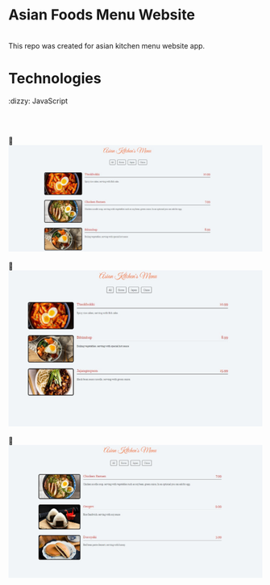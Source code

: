 # Asian Foods Menu Website


<br>
This repo was created for asian kitchen menu website app.

<h1>Technologies</h1> 
:dizzy:  JavaScript

<br><br>

:frog: ![1.jpg](https://github.com/SeymaAtmaca/Asian_Food_Menu_Website/blob/master/img/1.jpg) <br><br>
:frog: ![2.jpg](https://github.com/SeymaAtmaca/Asian_Food_Menu_Website/blob/master/img/2.jpg)<br><br>
:frog: ![3.jpg](https://github.com/SeymaAtmaca/Asian_Food_Menu_Website/blob/master/img/3.jpg)

